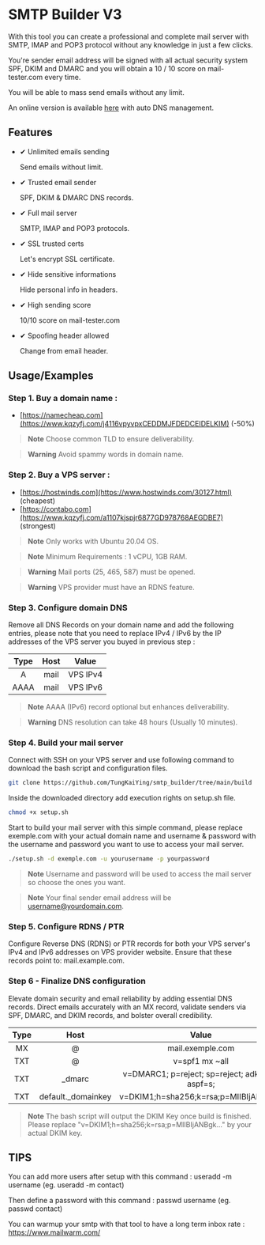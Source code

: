 
# SMTP Builder V3

With this tool you can create a professional and complete mail server with SMTP, IMAP and POP3 protocol without any knowledge in just a few clicks. 

You're sender email address will be signed with all actual security system SPF, DKIM and DMARC and you will obtain a 10 / 10 score on mail-tester.com every time. 

You will be able to mass send emails without any limit.

An online version is available [here](https://smtp-builder.com) with auto DNS management. 

## Features

- ✔ Unlimited emails sending
    
    Send emails without limit.

- ✔ Trusted email sender
    
    SPF, DKIM & DMARC DNS records.

- ✔ Full mail server
    
    SMTP, IMAP and POP3 protocols.

- ✔ SSL trusted certs
    
    Let's encrypt SSL certificate.

- ✔ Hide sensitive informations
    
    Hide personal info in headers.

- ✔ High sending score
    
    10/10 score on mail-tester.com

- ✔ Spoofing header allowed
    
    Change from email header.


## Usage/Examples

### Step 1. Buy a domain name :

- [https://namecheap.com](https://www.kqzyfj.com/j4116vpyvpxCEDDMJFDEDCEIDELKIM) (-50%)

> **Note**
Choose common TLD to ensure deliverability.

> **Warning**
Avoid spammy words in domain name. 

### Step 2. Buy a VPS server :

 - [https://hostwinds.com](https://www.hostwinds.com/30127.html) (cheapest)
 - [https://contabo.com](https://www.kqzyfj.com/a1107kjspjr6877GD978768AEGDBE7) (strongest)

> **Note**
Only works with Ubuntu 20.04 OS.

> **Note**
Minimum Requirements : 1 vCPU, 1GB RAM.

> **Warning**
Mail ports (25, 465, 587) must be opened.

> **Warning**
VPS provider must have an RDNS feature.

### Step 3. Configure domain DNS

Remove all DNS Records on your domain name and add the following entries, please note that you need to replace IPv4 / IPv6 by the IP addresses of the VPS server you buyed in previous step :

| Type | Host  | Value |
| :---:   | :-: | :-: |
| A | mail | VPS IPv4 |
| AAAA | mail | VPS IPv6 |

> **Note**
AAAA (IPv6) record optional but enhances deliverability.

> **Warning**
DNS resolution can take 48 hours (Usually 10 minutes).

### Step 4. Build your mail server

Connect with SSH on your VPS server and use following command to download the bash script and configuration files. 

```bash
git clone https://github.com/TungKaiYing/smtp_builder/tree/main/build
```

Inside the downloaded directory add execution rights on setup.sh file.

```bash
chmod +x setup.sh
```

Start to build your mail server with this simple command, please replace exemple.com with your actual domain name and username & password with the username and password you want to use to access your mail server.

```bash
./setup.sh -d exemple.com -u yourusername -p yourpassword
```

> **Note**
Username and password will be used to access the mail server so choose the ones you want.

> **Note**
Your final sender email address will be username@yourdomain.com.

### Step 5. Configure RDNS / PTR

Configure Reverse DNS (RDNS) or PTR records for both your VPS server's IPv4 and IPv6 addresses on VPS provider website. Ensure that these records point to: mail.example.com.

### Step 6 - Finalize DNS configuration

Elevate domain security and email reliability by adding essential DNS records. Direct emails accurately with an MX record, validate senders via SPF, DMARC, and DKIM records, and bolster overall credibility.

| Type | Host  | Value |
| :---:   | :-: | :-: |
| MX | @ | mail.exemple.com |
| TXT | @ | v=spf1 mx ~all |
| TXT | _dmarc | v=DMARC1; p=reject; sp=reject; adkim=s; aspf=s; |
| TXT | default._domainkey | v=DKIM1;h=sha256;k=rsa;p=MIIBIjANBgk... |

> **Note**
The bash script will output the DKIM Key once build is finished. Please replace "v=DKIM1;h=sha256;k=rsa;p=MIIBIjANBgk..." by your actual DKIM key.

## TIPS 

You can add more users after setup with this command : useradd -m username (eg. useradd -m contact)

Then define a password with this command : passwd username (eg. passwd contact)

You can warmup your smtp with that tool to have a long term inbox rate : https://www.mailwarm.com/

